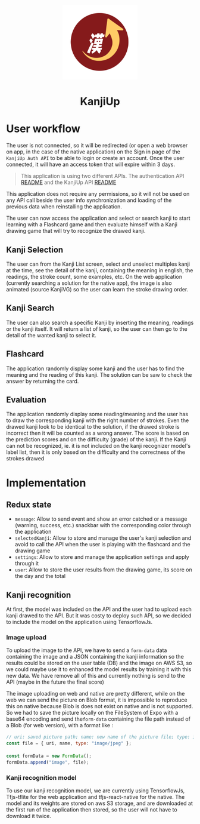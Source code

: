 <p align="center">
  <a href="https://kanjiup.alexandre-em.fr" target="blank">
    <img src="../assets/adaptive-icon.png" width="200" alt="KanjiUp Logo" />
  </a>
</p>
<h1 align="center">KanjiUp</h1>

# User workflow

The user is not connected, so it will be redirected (or open a web browser on app, in the case of the native application) on the Sign in page of the `KanjiUp Auth API` to be able to login or create an account.
Once the user connected, it will have an access token that will expire within 3 days.

> This application is using two different APIs. The authentication API [README](../../../back/auth/README.md) and the KanjiUp API [README](../../../back/kanjiup/README.md)

This application does not require any permissions, so it will not be used on any API call beside the user info synchronization and loading of the previous data when reinstalling the application.

The user can now access the application and select or search kanji to start learning with a Flashcard game and then evaluate himself with a Kanji drawing game that will try to recognize the drawed kanji.

## Kanji Selection

The user can from the Kanji List screen, select and unselect multiples kanji at the time, see the detail of the kanji, containing the meaning in english, the readings, the stroke count, some examples, etc. On the web application (currently searching a solution for the native app), the image is also animated (source KanjiVG) so the user can learn the stroke drawing order.

## Kanji Search

The user can also search a specific Kanji by inserting the meaning, readings or the kanji itself. It will return a list of kanji, so the user can then go to the detail of the wanted kanji to select it.

## Flashcard

The application randomly display some kanji and the user has to find the meaning and the reading of this kanji. The solution can be saw to check the answer by returning the card.

## Evaluation

The application randomly display some reading/meaning and the user has to draw the corresponding kanji with the right number of strokes. Even the drawed kanji look to be identical to the solution, if the drawed stroke is incorrect then it will be counted as a wrong answer.
The score is based on the prediction scores and on the difficulty (grade) of the kanji. If the Kanji can not be recognized, ie. it is not included on the kanji recognizer model's label list, then it is only based on the difficulty and the correctness of the strokes drawed

# Implementation

## Redux state

- `message`: Allow to send event and show an error catched or a message (warning, success, etc.) snackbar with the corresponding color through the application
- `selectedKanji`: Allow to store and manage the user's kanji selection and avoid to call the API when the user is playing with the flashcard and the drawing game
- `settings`: Allow to store and manage the application settings and apply through it
- `user`: Allow to store the user results from the drawing game, its score on the day and the total

## Kanji recognition

At first, the model was included on the API and the user had to upload each kanji drawed to the API. But it was costy to deploy such API, so we decided to include the model on the application using TensorflowJs.

### Image upload

To upload the image to the API, we have to send a `form-data` data containing the image and a JSON containing the kanji information so the results could be stored on the user table (DB) and the image on AWS S3, so we could maybe use it to enhanced the model results by training it with this new data. We have remove all of this and currently nothing is send to the API (maybe in the future the final score)

The image uploading on web and native are pretty different, while on the web we can send the picture on Blob format, it is impossible to reproduce this on native because Blob is does not exist on native and is not supported.
So we had to save the picture locally on the FileSystem of Expo with a base64 encoding and send the`form-data` containing the file path instead of a Blob (for web version), with a format like :

```js
// uri: saved picture path; name: new name of the picture file; type: image type
const file = { uri, name, type: "image/jpeg" };

const formData = new FormData();
formData.append("image", file);
```

### Kanji recognition model

To use our kanji recognition model, we are currently using TensorflowJs, Tfjs-tflite for the web application and tfjs-react-native for the native.
The model and its weights are stored on aws S3 storage, and are downloaded at the first run of the application then stored, so the user will not have to download it twice.
